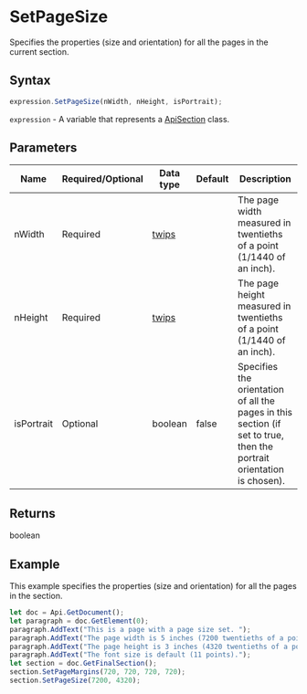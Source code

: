 # SetPageSize

Specifies the properties (size and orientation) for all the pages in the current section.

## Syntax

```javascript
expression.SetPageSize(nWidth, nHeight, isPortrait);
```

`expression` - A variable that represents a [ApiSection](../ApiSection.md) class.

## Parameters

| **Name** | **Required/Optional** | **Data type** | **Default** | **Description** |
| ------------- | ------------- | ------------- | ------------- | ------------- |
| nWidth | Required | [twips](../../Enumeration/twips.md) |  | The page width measured in twentieths of a point (1/1440 of an inch). |
| nHeight | Required | [twips](../../Enumeration/twips.md) |  | The page height measured in twentieths of a point (1/1440 of an inch). |
| isPortrait | Optional | boolean | false | Specifies the orientation of all the pages in this section (if set to true, then the portrait orientation is chosen). |

## Returns

boolean

## Example

This example specifies the properties (size and orientation) for all the pages in the section.

```javascript editor-docx
let doc = Api.GetDocument();
let paragraph = doc.GetElement(0);
paragraph.AddText("This is a page with a page size set. ");
paragraph.AddText("The page width is 5 inches (7200 twentieths of a point). ");
paragraph.AddText("The page height is 3 inches (4320 twentieths of a point). ");
paragraph.AddText("The font size is default (11 points).");
let section = doc.GetFinalSection();
section.SetPageMargins(720, 720, 720, 720);
section.SetPageSize(7200, 4320);
```
